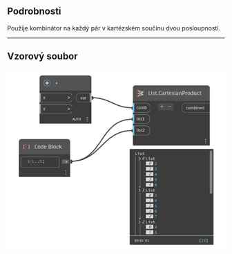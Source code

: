 ## Podrobnosti
Použije kombinátor na každý pár v kartézském součinu dvou posloupností.
___
## Vzorový soubor

![CartesianProduct](./CoreNodeModels.HigherOrder.CartesianProduct_img.jpg)

